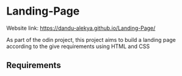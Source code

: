 # Landing-Page

Website link: https://dandu-alekya.github.io/Landing-Page/

As part of the odin project, this project aims to build a landing page according to the give requirements using HTML and CSS

## Requirements 
